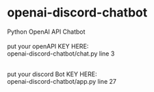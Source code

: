 # openai-discord-chatbot
Python OpenAI API Chatbot
<br/><br/>
put your openAPI KEY HERE: <br/>
    openai-discord-chatbot/chat.py line 3
<br/><br/>

put your discord Bot KEY HERE: <br/>
    openai-discord-chatbot/app.py line 27
